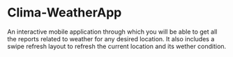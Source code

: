 # Clima-WeatherApp

An interactive mobile application through which you will be able to get all the reports related to weather for any desired location.
It also includes a swipe refresh layout to refresh the current location and its wether condition.
